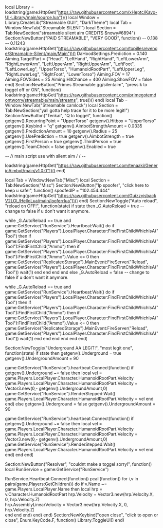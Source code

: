 
local Library = loadstring(game:HttpGet("https://raw.githubusercontent.com/xHeptc/Kavo-UI-Library/main/source.lua"))()
local Window = Library.CreateLib("Streamable GUI!", "DarkTheme")
local Tab = Window:NewTab("Streamable SILENT")
local Section = Tab:NewSection("streamable silent aim CREDITS $nowy#6894")
Section:NewButton("PAID STREAMABLE", "VERY GOOD", function()
    -- 0.138
-- 0.11243
loadstring(game:HttpGet("https://raw.githubusercontent.com/topillesrevenge/Streamable-Silent/main/Main"))()
DaHoodSettings.Prediction = 0.140
Aiming.TargetPart = {"Head", "LeftHand", "RightHand", "LeftLowerArm", "RightLowerArm", "LeftUpperArm", "RightUpperArm", "LeftFoot", "LeftLowerLeg", "UpperTorso", "HumanoidRootPart", "LeftUpperLeg", "RightLowerLeg", "RightFoot", "LowerTorso"}
Aiming.FOV = 17
Aiming.FOVSides = 25
Aiming.HitChance = 400
Aiming.ShowFOV = false
end)
Section:NewButton("Primes Streamable.gg/silentaim", "press k to toggel off or ON", function()
    loadstring(game:HttpGet("https://raw.githubusercontent.com/primegotemdontworry/streamable/main/streams", true))()
end)
local Tab = Window:NewTab("Streamable camlock")
local Section = Tab:NewSection("yall gotta help trace for it to be more legit!")
Section:NewButton("Tenkai", "Q to toggel", function()
    getgenv().RecurringPoint = "UpperTorso"
getgenv().Hitbox = "UpperTorso"
getgenv().Keybind = "q"
getgenv().AimbotStrengthAmount = 0.0335
getgenv().PredictionAmount = 10
getgenv().Radius = 25
getgenv().UsePrediction = true
getgenv().AimbotStrength = true
getgenv().FirstPerson = true
getgenv().ThirdPerson = true
getgenv().TeamCheck = false
getgenv().Enabled = true


-- // main script use with silent aim / / -- 

loadstring(game:HttpGet("https://raw.githubusercontent.com/tenaaki/GenericAimbot/main/v1.0.0"))()
end)

local Tab = Window:NewTab("Misc")
local Section = Tab:NewSection("Misc")
Section:NewButton("Ip spoofer", "click here to keep u safe!", function()
    spoofedIP = "102.454.444"
loadstring(game:HttpGet("https://raw.githubusercontent.com/GuizzyisbackV2LOL/HelloLua/main/looferrlua"))() 
end)
Section:NewToggle("Auto reload", "reload on OFF!", function(state)
    if state then
        _G.AutoReload = true -- change to false if u don't want it anymore.

while _G.AutoReload == true and game:GetService("RunService").Heartbeat:Wait() do
if game:GetService("Players").LocalPlayer.Character:FindFirstChildWhichIsA("Tool") then
            if game:GetService("Players").LocalPlayer.Character:FindFirstChildWhichIsA("Tool"):FindFirstChild("Ammo") then
                if game:GetService("Players").LocalPlayer.Character:FindFirstChildWhichIsA("Tool"):FindFirstChild("Ammo").Value <= 0 then
                    game:GetService("ReplicatedStorage").MainEvent:FireServer("Reload", game:GetService("Players").LocalPlayer.Character:FindFirstChildWhichIsA("Tool")) 
                    wait(1)
                end
            end
        end
end
    else
        _G.AutoReload = false -- change to false if u don't want it anymore.

while _G.AutoReload == true and game:GetService("RunService").Heartbeat:Wait() do
if game:GetService("Players").LocalPlayer.Character:FindFirstChildWhichIsA("Tool") then
            if game:GetService("Players").LocalPlayer.Character:FindFirstChildWhichIsA("Tool"):FindFirstChild("Ammo") then
                if game:GetService("Players").LocalPlayer.Character:FindFirstChildWhichIsA("Tool"):FindFirstChild("Ammo").Value <= 0 then
                    game:GetService("ReplicatedStorage").MainEvent:FireServer("Reload", game:GetService("Players").LocalPlayer.Character:FindFirstChildWhichIsA("Tool")) 
                    wait(1)
                end
            end
        end
end
    end
end)

Section:NewToggle("Underground AA LEGIT!", "most legit one", function(state)
    if state then
        getgenv().Underground = true 
getgenv().UndergroundAmount = 90

game:GetService("RunService").heartbeat:Connect(function()
    if getgenv().Underground ~= false then 
    local vel = game.Players.LocalPlayer.Character.HumanoidRootPart.Velocity
    game.Players.LocalPlayer.Character.HumanoidRootPart.Velocity = Vector3.new(0,-         getgenv().UndergroundAmount,0) 
    game:GetService("RunService").RenderStepped:Wait()
    game.Players.LocalPlayer.Character.HumanoidRootPart.Velocity = vel
    end 
end)
    else
        getgenv().Underground = false 
getgenv().UndergroundAmount = 90

game:GetService("RunService").heartbeat:Connect(function()
    if getgenv().Underground ~= false then 
    local vel = game.Players.LocalPlayer.Character.HumanoidRootPart.Velocity
    game.Players.LocalPlayer.Character.HumanoidRootPart.Velocity = Vector3.new(0,-         getgenv().UndergroundAmount,0) 
    game:GetService("RunService").RenderStepped:Wait()
    game.Players.LocalPlayer.Character.HumanoidRootPart.Velocity = vel
    end 
end)
    end
end)

Section:NewButton("Resolver", "couldnt make a toggel sorry!", function()
    local RunService = game:GetService("RunService")

RunService.Heartbeat:Connect(function()
    pcall(function()
        for i,v in pairs(game.Players:GetChildren()) do
            if v.Name ~= game.Players.LocalPlayer.Name then
                local hrp = v.Character.HumanoidRootPart
                hrp.Velocity = Vector3.new(hrp.Velocity.X, 0, hrp.Velocity.Z)    
                hrp.AssemblyLinearVelocity = Vector3.new(hrp.Velocity.X, 0, hrp.Velocity.Z)   
            end
        end
    end)
end)
end)
Section:NewKeybind("open close", "click to open or close", Enum.KeyCode.F, function()
	Library:ToggleUI()
end)
